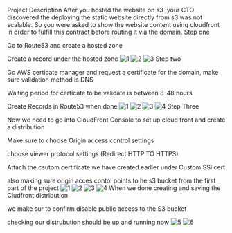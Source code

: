 Project Description
After you hosted the website on s3 ,your CTO discovered the deploying the static website directly from s3 was not scalable. So you were asked to show the website content using cloudfront in order to fulfill this contract before routing it via the domain.
Step one

Go to Route53 and create a hosted zone

Create a record under the hosted zone
![1](https://github.com/lexbytez/-Hosting-Static-Website-Using-S3-And-Cloudfront./assets/128375535/bc22563a-c2d0-40c1-95db-c3003a1c993c)
![2](https://github.com/lexbytez/-Hosting-Static-Website-Using-S3-And-Cloudfront./assets/128375535/2899ce75-af7a-4709-a529-b96524d0a60e)
![3](https://github.com/lexbytez/-Hosting-Static-Website-Using-S3-And-Cloudfront./assets/128375535/adea615f-0110-4522-8fa4-b042a03185e9)
Step two

Go AWS certicate manager and request a certificate for the domain, make sure validation method is DNS

Waiting period for certicate to be validate is between 8-48 hours

Create Records in Route53 when done
![1](https://github.com/lexbytez/-Hosting-Static-Website-Using-S3-And-Cloudfront./assets/128375535/fb725b61-18ca-451a-bcdd-d2d332b0a07c)
![2](https://github.com/lexbytez/-Hosting-Static-Website-Using-S3-And-Cloudfront./assets/128375535/c50d5f22-99f9-4902-8479-3f1173e30b89)
![3](https://github.com/lexbytez/-Hosting-Static-Website-Using-S3-And-Cloudfront./assets/128375535/6da23353-53aa-45dd-9032-5a9fd76487d5)
![4](https://github.com/lexbytez/-Hosting-Static-Website-Using-S3-And-Cloudfront./assets/128375535/71a09bfe-539b-49a4-861b-0a3df4ff9f48)
Step Three

Now we need to go into CloudFront Console to set up cloud front and create a distribution

Make sure to choose Origin access control settings

choose viewer protocol settings (Redirect HTTP TO HTTPS)

Attach the csutom certificate we have created earlier under Custom SSl cert

also making sure origin acces contol points to he s3 bucket from the first part of the project
![1](https://github.com/lexbytez/-Hosting-Static-Website-Using-S3-And-Cloudfront./assets/128375535/cfab9809-9ac9-4ae3-b049-f7af3878c8f0)
![2](https://github.com/lexbytez/-Hosting-Static-Website-Using-S3-And-Cloudfront./assets/128375535/1c3c1f27-f856-4047-8ddf-81a9b30d59a9)
![3](https://github.com/lexbytez/-Hosting-Static-Website-Using-S3-And-Cloudfront./assets/128375535/abf6c900-deaa-4a96-9321-b043989aa8c4)
![4](https://github.com/lexbytez/-Hosting-Static-Website-Using-S3-And-Cloudfront./assets/128375535/73913d5f-3158-42fa-9e39-e50177df601b)
When we done creating and saving the Cludfront distribution

we make sur to confirm disable public access to the S3 bucket

checking our distrubution should be up and running now
![5](https://github.com/lexbytez/-Hosting-Static-Website-Using-S3-And-Cloudfront./assets/128375535/2e8e060d-1db2-4088-bf7c-6df6120e7870)
![6](https://github.com/lexbytez/-Hosting-Static-Website-Using-S3-And-Cloudfront./assets/128375535/a018cf92-db05-4f9e-b9be-0e6c9c806bab)


